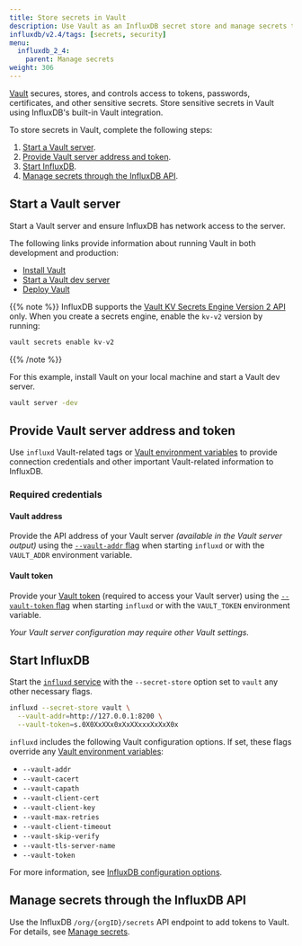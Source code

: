 ```yaml
---
title: Store secrets in Vault
description: Use Vault as an InfluxDB secret store and manage secrets through the in InfluxDB API.
influxdb/v2.4/tags: [secrets, security]
menu:
  influxdb_2_4:
    parent: Manage secrets
weight: 306
---
```


[Vault](https://www.vaultproject.io/) secures, stores, and controls access
to tokens, passwords, certificates, and other sensitive secrets.
Store sensitive secrets in Vault using InfluxDB's built-in Vault integration.

To store secrets in Vault, complete the following steps:
 
1. [Start a Vault server](#start-a-vault-server).
2. [Provide Vault server address and token](#provide-vault-server-address-and-token).
3. [Start InfluxDB](#start-influxdb).
4. [Manage secrets through the InfluxDB API](#manage-secrets-through-the-influxdb-api).

## Start a Vault server

Start a Vault server and ensure InfluxDB has network access to the server.

The following links provide information about running Vault in both development and production:

- [Install Vault](https://learn.hashicorp.com/vault/getting-started/install)
- [Start a Vault dev server](https://learn.hashicorp.com/vault/getting-started/dev-server)
- [Deploy Vault](https://learn.hashicorp.com/vault/getting-started/deploy)

{{% note %}}
InfluxDB supports the [Vault KV Secrets Engine Version 2 API](https://www.vaultproject.io/api/secret/kv/kv-v2.html) only.
When you create a secrets engine, enable the `kv-v2` version by running:

```js
vault secrets enable kv-v2
```
{{% /note %}}

For this example, install Vault on your local machine and start a Vault dev server.

```sh
vault server -dev
```

## Provide Vault server address and token

Use `influxd` Vault-related tags or [Vault environment variables](https://www.vaultproject.io/docs/commands/index.html#environment-variables)
to provide connection credentials and other important Vault-related information to InfluxDB.

### Required credentials

#### Vault address

Provide the API address of your Vault server _(available in the Vault server output)_
using the [`--vault-addr` flag](/influxdb/v2.4/reference/config-options/#vault-addr) when
starting `influxd` or with the `VAULT_ADDR` environment variable.

#### Vault token

Provide your [Vault token](https://learn.hashicorp.com/vault/getting-started/authentication)
(required to access your Vault server) using the [`--vault-token` flag](/influxdb/v2.4/reference/config-options/#vault-token)
when starting `influxd` or with the `VAULT_TOKEN` environment variable.

_Your Vault server configuration may require other Vault settings._

## Start InfluxDB

Start the [`influxd` service](/influxdb/v2.4/reference/cli/influxd/) with the `--secret-store`
option set to `vault` any other necessary flags.

```bash
influxd --secret-store vault \
  --vault-addr=http://127.0.0.1:8200 \
  --vault-token=s.0X0XxXXx0xXxXXxxxXxXxX0x
```

`influxd` includes the following Vault configuration options.
If set, these flags override any [Vault environment variables](https://www.vaultproject.io/docs/commands/index.html#environment-variables):

- `--vault-addr`
- `--vault-cacert`
- `--vault-capath`
- `--vault-client-cert`
- `--vault-client-key`
- `--vault-max-retries`
- `--vault-client-timeout`
- `--vault-skip-verify`
- `--vault-tls-server-name`
- `--vault-token`

For more information, see [InfluxDB configuration options](/influxdb/v2.4/reference/config-options/).

## Manage secrets through the InfluxDB API

Use the InfluxDB `/org/{orgID}/secrets` API endpoint to add tokens to Vault.
For details, see [Manage secrets](/influxdb/v2.4/security/secrets/manage-secrets/).
